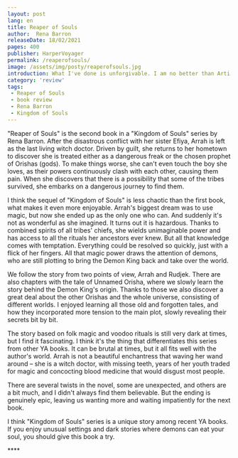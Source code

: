 ```yaml
---
layout: post
lang: en
title: Reaper of Souls
author:  Rena Barron
releaseDate: 18/02/2021
pages: 400
publisher: HarperVoyager
permalink: /reaperofsouls/
image: /assets/img/posty/reaperofsouls.jpg
introduction: What I've done is unforgivable. I am no better than Arti or Efiya. I'm something worse.
category: 'review'
tags:
 - Reaper of Souls
 - book review
 - Rena Barron
 - Kingdom of Souls
---
```

  "Reaper of Souls" is the second book in a "Kingdom of Souls" series by Rena Barron. After the disastrous conflict with her sister Efiya, Arrah is left as the last living witch doctor. Driven by guilt, she returns to her hometown to discover she is treated either as a dangerous freak or the chosen prophet of Orishas (gods). To make things worse, she can't even touch the boy she loves, as their powers continuously clash with each other, causing them pain. When she discovers that there is a possibility that some of the tribes survived, she embarks on a dangerous journey to find them.

  I think the sequel of "Kingdom of Souls" is less chaotic than the first book, what makes it even more enjoyable. Arrah's biggest dream was to use magic, but now she ended up as the only one who can. And suddenly it's not as wonderful as she imagined. It turns out it is hazardous. Thanks to combined spirits of all tribes' chiefs, she wields unimaginable power and has access to all the rituals her ancestors ever knew. But all that knowledge comes with temptation. Everything could be resolved so quickly, just with a flick of her fingers. All that magic power draws the attention of demons, who are still plotting to bring the Demon King back and take over the world.

  We follow the story from two points of view, Arrah and Rudjek. There are also chapters with the tale of Unnamed Orisha, where we slowly learn the story behind the Demon King's origin. Thanks to those we also discover a great deal about the other Orishas and the whole universe, consisting of different worlds. I enjoyed learning all those old and forgotten tales, and how they incorporated more tension to the main plot, slowly revealing their secrets bit by bit.

  The story based on folk magic and voodoo rituals is still very dark at times, but I find it fascinating. I think it's the thing that differentiates this series from other YA books. It can be brutal at times, but it all fits well with the author's world. Arrah is not a beautiful enchantress that waving her wand around – she is a witch doctor, with missing teeth, years of her youth traded for magic and concocting blood medicine that would disgust most people.

  There are several twists in the novel, some are unexpected, and others are a bit much, and I didn't always find them believable. But the ending is genuinely epic, leaving us wanting more and waiting impatiently for the next book.

  I think "Kingdom of Souls" series is a unique story among recent YA books. If you enjoy unusual settings and dark stories where demons can eat your soul, you should give this book a try.

  \*\*\*\*
